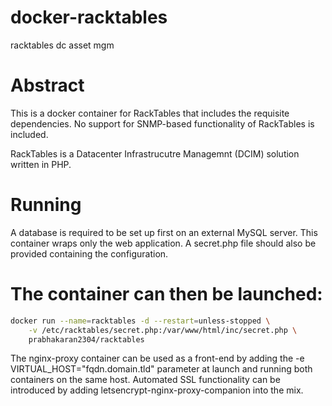 # docker-racktables
racktables dc asset mgm
# Abstract
This is a docker container for RackTables that includes the requisite dependencies. No support for SNMP-based functionality of RackTables is included.

RackTables is a Datacenter Infrastrucutre Managemnt (DCIM) solution written in PHP.

# Running
A database is required to be set up first on an external MySQL server. This container wraps only the web application. A secret.php file should also be provided containing the configuration.

# The container can then be launched:
```bash
docker run --name=racktables -d --restart=unless-stopped \
    -v /etc/racktables/secret.php:/var/www/html/inc/secret.php \
    prabhakaran2304/racktables
```    
The nginx-proxy container can be used as a front-end by adding the -e VIRTUAL_HOST="fqdn.domain.tld" parameter at launch and running both containers on the same host. Automated SSL functionality can be introduced by adding letsencrypt-nginx-proxy-companion into the mix.
